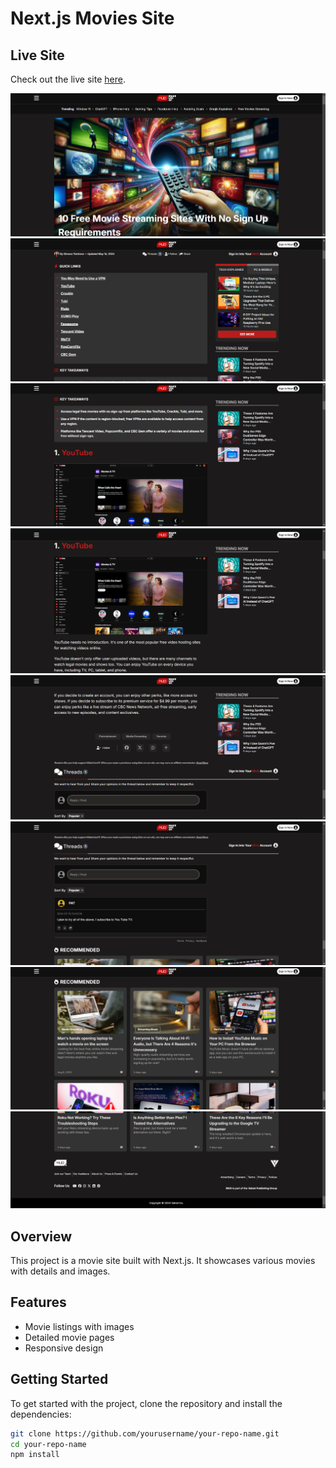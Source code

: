 # Next.js Movies Site

## Live Site

Check out the live site [here](https://next-js-movies-sites-blog.vercel.app/).


![Image1](https://github.com/Moeez-Rajpoot/NextJs-MoviesSites-Blog/blob/main/Images/image1.png)
![Image2](https://github.com/Moeez-Rajpoot/NextJs-MoviesSites-Blog/blob/main/Images/image2.png)
![Image3](https://github.com/Moeez-Rajpoot/NextJs-MoviesSites-Blog/blob/main/Images/image3.png)
![Image4](https://github.com/Moeez-Rajpoot/NextJs-MoviesSites-Blog/blob/main/Images/image4.png)
![Image5](https://github.com/Moeez-Rajpoot/NextJs-MoviesSites-Blog/blob/main/Images/image5.png)
![Image6](https://github.com/Moeez-Rajpoot/NextJs-MoviesSites-Blog/blob/main/Images/image6.png)
![Image7](https://github.com/Moeez-Rajpoot/NextJs-MoviesSites-Blog/blob/main/Images/image7.png)
![Image8](https://github.com/Moeez-Rajpoot/NextJs-MoviesSites-Blog/blob/main/Images/image8.png)



## Overview

This project is a movie site built with Next.js. It showcases various movies with details and images.

## Features

- Movie listings with images
- Detailed movie pages
- Responsive design

## Getting Started

To get started with the project, clone the repository and install the dependencies:

```bash
git clone https://github.com/yourusername/your-repo-name.git
cd your-repo-name
npm install
